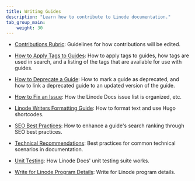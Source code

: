 ```yaml
---
title: Writing Guides
description: "Learn how to contribute to Linode documentation."
tab_group_main:
    weight: 30
---
```


- [Contributions Rubric](/docs/products/contributing/contributing-to-linode-docs/writing-guides/contributions-rubric/): Guidelines for how contributions will be edited.

- [How to Apply Tags to Guides](/docs/products/contributing/contributing-to-linode-docs/writing-guides/how-to-apply-tags-to-guides/): How to apply tags to guides, how tags are used in search, and a listing of the tags that are available for use with guides.

- [How to Deprecate a Guide](/docs/products/contributing/contributing-to-linode-docs/writing-guides/how-to-deprecate-a-guide/): How to mark a guide as deprecated, and how to link a deprecated guide to an updated version of the guide.

- [How to Fix an Issue](/docs/products/contributing/contributing-to-linode-docs/writing-guides/how-to-fix-an-issue/): How the Linode Docs issue list is organized, etc.

- [Linode Writers Formatting Guide](/docs/products/contributing/contributing-to-linode-docs/writing-guides/linode-writers-formatting-guide/): How to format text and use Hugo shortcodes.

- [SEO Best Practices](/docs/products/contributing/contributing-to-linode-docs/writing-guides/seo-best-practices/): How to enhance a guide's search ranking through SEO best practices.

- [Technical Recommendations](/docs/products/contributing/contributing-to-linode-docs/writing-guides/technical-recommendations/): Best practices for common technical scenarios in documentation.

- [Unit Testing](/docs/products/contributing/contributing-to-linode-docs/writing-guides/unit-testing): How Linode Docs' unit testing suite works.

- [Write for Linode Program Details](/docs/products/contributing/contributing-to-linode-docs/writing-guides/write-for-linode-program-details/): Write for Linode program details.

